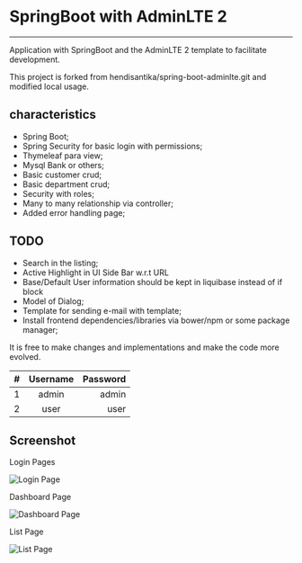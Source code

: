 # SpringBoot with AdminLTE 2
---

Application with SpringBoot and the AdminLTE 2 template to facilitate development.

This project is forked from hendisantika/spring-boot-adminlte.git and modified local usage.

characteristics
---

* Spring Boot;
* Spring Security for basic login with permissions;
* Thymeleaf para view;
* Mysql Bank or others;
* Basic customer crud;
* Basic department crud;
* Security with roles;
* Many to many relationship via controller;
* Added error handling page;

TODO
---

* Search in the listing;
* Active Highlight in UI Side Bar w.r.t URL
* Base/Default User information should be kept in liquibase instead of if block
* Model of Dialog;
* Template for sending e-mail with template;
* Install frontend dependencies/libraries via bower/npm or some package manager;


It is free to make changes and implementations and make the code more evolved.

| #   | Username | Password |
| --- |:--------:| --------:|
| 1   | admin    | admin    |
| 2   | user     | user     |

## Screenshot

Login Pages

![Login Page](img/login.png "Login Page")

Dashboard Page

![Dashboard Page](img/dashboard.png "Dashboard Page")

List Page

![List Page](img/list.png "List Page")


